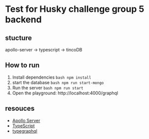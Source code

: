 # Test for Husky challenge group 5 backend

## stucture

apollo-server -> typescript -> tincoDB

## How to run

1. Install dependencies
   ```bash npm install```
2. start the database
   ```bash npm run start-mongo```
2. Run the server
   ```bash npm run start```
3. Open the playground: http://localhost:4000/graphql

## resouces

- [Apollo Server](https://www.apollographql.com/docs/apollo-server/)
- [TypeScript](https://www.typescriptlang.org/)
- [typegraphql](https://typegraphql.com/)